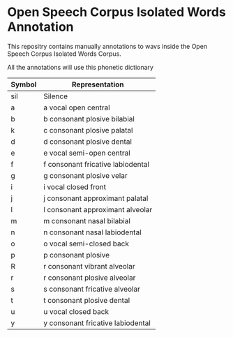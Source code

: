 # Open Speech Corpus Isolated Words Annotation

This repositry contains manually annotations to wavs inside the Open Speech Corpus Isolated Words Corpus.


All the annotations will use this phonetic dictionary

|Symbol|Representation|
|-|-|
|sil|Silence|
|a|a vocal open central|
|b|b consonant plosive bilabial|
|k|c consonant plosive palatal|
|d|d consonant plosive dental|
|e|e vocal semi-open central|
|f|f consonant fricative labiodental|
|g|g consonant plosive velar|
|i|i vocal closed front|
|j|j consonant approximant palatal|
|l|l consonant approximant alveolar|
|m|m consonant nasal bilabial|
|n|n consonant nasal labiodental|
|o|o vocal semi-closed back|
|p|p consonant plosive|
|R|r consonant vibrant alveolar|
|r|r consonant plosive alveolar|
|s|s consonant fricative alveolar|
|t|t consonant plosive dental|
|u|u vocal closed back|
|y|y consonant fricative labiodental|
